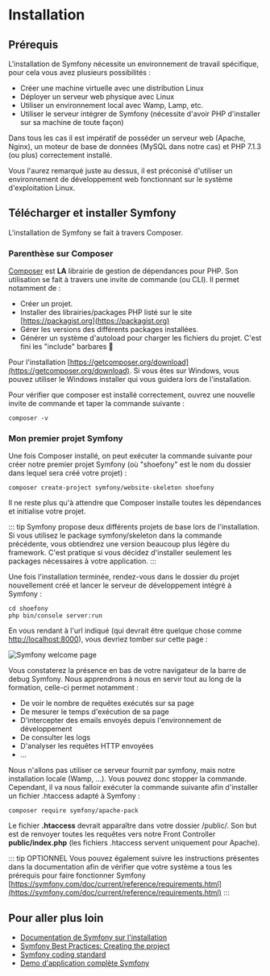 # Installation

## Prérequis

L'installation de Symfony nécessite un environnement de travail spécifique, pour cela vous avez plusieurs possibilités : 
- Créer une machine virtuelle avec une distribution Linux
- Déployer un serveur web physique avec Linux
- Utiliser un environnement local avec Wamp, Lamp, etc.
- Utiliser le serveur intégrer de Symfony (nécessite d'avoir PHP d'installer sur sa machine de toute façon)

Dans tous les cas il est impératif de posséder un serveur web (Apache, Nginx), un moteur de base de données (MySQL dans notre cas) et PHP 7.1.3 (ou plus) correctement installé.

Vous l'aurez remarqué juste au dessus, il est préconisé d'utiliser un environnement de développement web fonctionnant sur le système d'exploitation Linux.

## Télécharger et installer Symfony

L'installation de Symfony se fait à travers Composer.

### Parenthèse sur Composer
[Composer](https://getcomposer.org) est **LA** librairie de gestion de dépendances pour PHP. Son utilisation se fait à travers une invite de commande (ou CLI). Il permet notamment de :
- Créer un projet.
- Installer des librairies/packages PHP listé sur le site [https://packagist.org](https://packagist.org)
- Gérer les versions des différents packages installées.
- Générer un système d'autoload pour charger les fichiers du projet. C'est fini les "include" barbares :tada:

Pour l'installation [https://getcomposer.org/download](https://getcomposer.org/download). Si vous êtes sur Windows, vous pouvez utiliser le Windows installer qui vous guidera lors de l'installation.

Pour vérifier que composer est installé correctement, ouvrez une nouvelle invite de commande et taper la commande suivante :

``` bash{4}
composer -v
```

### Mon premier projet Symfony

Une fois Composer installé, on peut exécuter la commande suivante pour créer notre premier projet Symfony (où "shoefony" est le nom du dossier dans lequel sera créé votre projet) :

``` bash{4}
composer create-project symfony/website-skeleton shoefony
```
Il ne reste plus qu'à attendre que Composer installe toutes les dépendances et initialise votre projet.

::: tip
Symfony propose deux différents projets de base lors de l'installation. Si vous utilisez le package symfony/skeleton dans la commande précédente, vous obtiendrez une version beaucoup plus légère du framework. C'est pratique si vous décidez d'installer seulement les packages nécessaires à votre application.
:::

Une fois l'installation terminée, rendez-vous dans le dossier du projet nouvellement créé et lancer le serveur de développement intégré à Symfony :
``` bash{4}
cd shoefony
php bin/console server:run
```

En vous rendant à l'url indiqué (qui devrait être quelque chose comme [http://localhost:8000](http://localhost:8000)), vous devriez tomber sur cette page :

![Symfony welcome page](/img/new_sf.png)

Vous constaterez la présence en bas de votre navigateur de la barre de debug Symfony.
Nous apprendrons à nous en servir tout au long de la formation, celle-ci permet notamment :
- De voir le nombre de requêtes exécutés sur sa page
- De mesurer le temps d'exécution de sa page
- D'intercepter des emails envoyés depuis l'environnement de développement
- De consulter les logs
- D'analyser les requêtes HTTP envoyées
- ...

Nous n'allons pas utiliser ce serveur fournit par symfony, mais notre installation locale (Wamp, ...). Vous pouvez donc stopper la commande. Cependant, il va nous falloir exécuter la commande suivante afin d'installer un fichier .htaccess adapté à Symfony :

``` bash{4}
composer require symfony/apache-pack
```

Le fichier **.htaccess** devrait apparaître dans votre dossier /public/. Son but est de renvoyer toutes les requêtes vers notre Front Controller **public/index.php** (les fichiers .htaccess servent uniquement pour Apache).

::: tip OPTIONNEL
Vous pouvez également suivre les instructions présentes dans la documentation afin de vérifier que votre système a tous les prérequis pour faire fonctionner Symfony [https://symfony.com/doc/current/reference/requirements.html](https://symfony.com/doc/current/reference/requirements.html)
:::

## Pour aller plus loin

- [Documentation de Symfony sur l'installation](https://symfony.com/doc/current/setup.html)
- [Symfony Best Practices: Creating the project](https://symfony.com/doc/current/best_practices/creating-the-project.html)
- [Symfony coding standard](https://symfony.com/doc/current/contributing/code/standards.html)
- [Demo d'application complète Symfony](https://github.com/symfony/demo)
